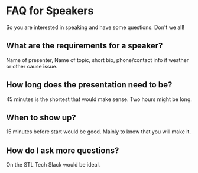 # FAQ for Speakers
So you are interested in speaking and have some questions. Don't we all!

## What are the requirements for a speaker?
Name of presenter, Name of topic, short bio, phone/contact info if weather or other cause issue.
   
## How long does the presentation need to be?
45 minutes is the shortest that would make sense. Two hours might be long.

## When to show up?
15 minutes before start would be good. Mainly to know that you will make it.

## How do I ask more questions?
On the STL Tech Slack would be ideal.
